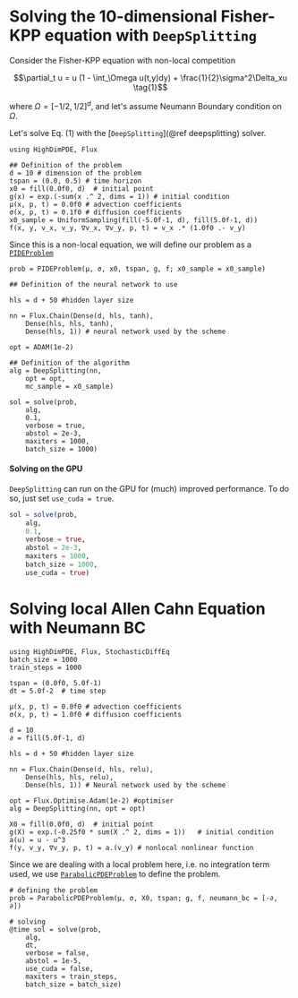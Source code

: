 # Solving the 10-dimensional Fisher-KPP equation with `DeepSplitting`

Consider the Fisher-KPP equation with non-local competition

```math
\partial_t u = u (1 - \int_\Omega u(t,y)dy) + \frac{1}{2}\sigma^2\Delta_xu \tag{1}
```

where $\Omega = [-1/2, 1/2]^d$, and let's assume Neumann Boundary condition on $\Omega$.

Let's solve Eq. (1) with the [`DeepSplitting`](@ref deepsplitting) solver.

```@example deepsplitting
using HighDimPDE, Flux

## Definition of the problem
d = 10 # dimension of the problem
tspan = (0.0, 0.5) # time horizon
x0 = fill(0.0f0, d)  # initial point
g(x) = exp.(-sum(x .^ 2, dims = 1)) # initial condition
μ(x, p, t) = 0.0f0 # advection coefficients
σ(x, p, t) = 0.1f0 # diffusion coefficients
x0_sample = UniformSampling(fill(-5.0f-1, d), fill(5.0f-1, d))
f(x, y, v_x, v_y, ∇v_x, ∇v_y, p, t) = v_x .* (1.0f0 .- v_y)
```

Since this is a non-local equation, we will define our problem as a [`PIDEProblem`](@ref)

```@example deepsplitting
prob = PIDEProblem(μ, σ, x0, tspan, g, f; x0_sample = x0_sample)
```

```@example deepsplitting
## Definition of the neural network to use

hls = d + 50 #hidden layer size

nn = Flux.Chain(Dense(d, hls, tanh),
    Dense(hls, hls, tanh),
    Dense(hls, 1)) # neural network used by the scheme

opt = ADAM(1e-2)

## Definition of the algorithm
alg = DeepSplitting(nn,
    opt = opt,
    mc_sample = x0_sample)

sol = solve(prob,
    alg,
    0.1,
    verbose = true,
    abstol = 2e-3,
    maxiters = 1000,
    batch_size = 1000)
```

#### Solving on the GPU

`DeepSplitting` can run on the GPU for (much) improved performance. To do so, just set `use_cuda = true`.

```julia
sol = solve(prob,
    alg,
    0.1,
    verbose = true,
    abstol = 2e-3,
    maxiters = 1000,
    batch_size = 1000,
    use_cuda = true)
```

# Solving local Allen Cahn Equation with Neumann BC

```@example deepsplitting2
using HighDimPDE, Flux, StochasticDiffEq
batch_size = 1000
train_steps = 1000

tspan = (0.0f0, 5.0f-1)
dt = 5.0f-2  # time step

μ(x, p, t) = 0.0f0 # advection coefficients
σ(x, p, t) = 1.0f0 # diffusion coefficients

d = 10
∂ = fill(5.0f-1, d)

hls = d + 50 #hidden layer size

nn = Flux.Chain(Dense(d, hls, relu),
    Dense(hls, hls, relu),
    Dense(hls, 1)) # Neural network used by the scheme

opt = Flux.Optimise.Adam(1e-2) #optimiser
alg = DeepSplitting(nn, opt = opt)

X0 = fill(0.0f0, d)  # initial point
g(X) = exp.(-0.25f0 * sum(X .^ 2, dims = 1))   # initial condition
a(u) = u - u^3
f(y, v_y, ∇v_y, p, t) = a.(v_y) # nonlocal nonlinear function
```

Since we are dealing with a local problem here, i.e. no integration term used, we use [`ParabolicPDEProblem`](@ref) to define the problem.

```@example deepsplitting2
# defining the problem
prob = ParabolicPDEProblem(μ, σ, X0, tspan; g, f, neumann_bc = [-∂, ∂])
```

```@example deepsplitting2
# solving
@time sol = solve(prob,
    alg,
    dt,
    verbose = false,
    abstol = 1e-5,
    use_cuda = false,
    maxiters = train_steps,
    batch_size = batch_size)
```
